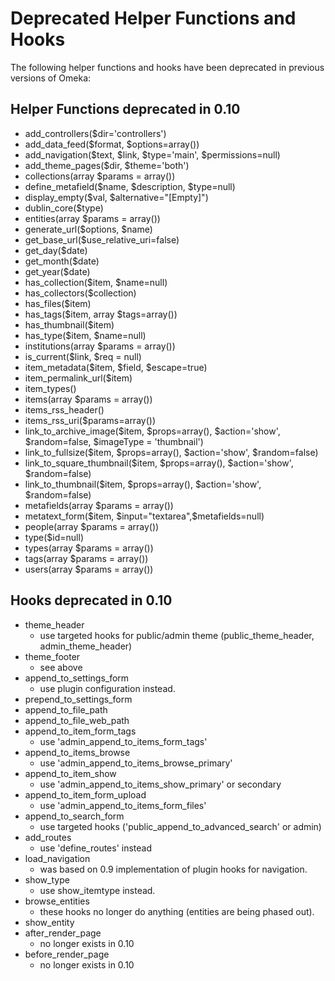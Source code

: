 Deprecated Helper Functions and Hooks
=====================================


The following helper functions and hooks have been deprecated in previous versions of Omeka:

Helper Functions deprecated in 0.10 
---------------------------------------------------------------------------------------------------------------

-   add\_controllers(\$dir='controllers')
-   add\_data\_feed(\$format, \$options=array())
-   add\_navigation(\$text, \$link, \$type='main', \$permissions=null)
-   add\_theme\_pages(\$dir, \$theme='both')
-   collections(array \$params = array())
-   define\_metafield(\$name, \$description, \$type=null)
-   display\_empty(\$val, \$alternative="\[Empty\]")
-   dublin\_core(\$type)
-   entities(array \$params = array())
-   generate\_url(\$options, \$name)
-   get\_base\_url(\$use\_relative\_uri=false)
-   get\_day(\$date)
-   get\_month(\$date)
-   get\_year(\$date)
-   has\_collection(\$item, \$name=null)
-   has\_collectors(\$collection)
-   has\_files(\$item)
-   has\_tags(\$item, array \$tags=array())
-   has\_thumbnail(\$item)
-   has\_type(\$item, \$name=null)
-   institutions(array \$params = array())
-   is\_current(\$link, \$req = null)
-   item\_metadata(\$item, \$field, \$escape=true)
-   item\_permalink\_url(\$item)
-   item\_types()
-   items(array \$params = array())
-   items\_rss\_header()
-   items\_rss\_uri(\$params=array())
-   link\_to\_archive\_image(\$item, \$props=array(), \$action='show',
    \$random=false, \$imageType = 'thumbnail')
-   link\_to\_fullsize(\$item, \$props=array(),
    \$action='show', \$random=false)
-   link\_to\_square\_thumbnail(\$item, \$props=array(),
    \$action='show', \$random=false)
-   link\_to\_thumbnail(\$item, \$props=array(),
    \$action='show', \$random=false)
-   metafields(array \$params = array())
-   metatext\_form(\$item, \$input="textarea",\$metafields=null)
-   people(array \$params = array())
-   type(\$id=null)
-   types(array \$params = array())
-   tags(array \$params = array())
-   users(array \$params = array())

Hooks deprecated in 0.10 
-----------------------------------------------------------------------------------------

-   theme\_header
    -   use targeted hooks for public/admin theme
        (public\_theme\_header, admin\_theme\_header)
-   theme\_footer
    -   see above
-   append\_to\_settings\_form
    -   use plugin configuration instead.
-   prepend\_to\_settings\_form
-   append\_to\_file\_path
-   append\_to\_file\_web\_path
-   append\_to\_item\_form\_tags
    -   use 'admin\_append\_to\_items\_form\_tags'
-   append\_to\_items\_browse
    -   use 'admin\_append\_to\_items\_browse\_primary'
-   append\_to\_item\_show
    -   use 'admin\_append\_to\_items\_show\_primary' or secondary
-   append\_to\_item\_form\_upload
    -   use 'admin\_append\_to\_items\_form\_files'
-   append\_to\_search\_form
    -   use targeted hooks ('public\_append\_to\_advanced\_search'
        or admin)
-   add\_routes
    -   use 'define\_routes' instead
-   load\_navigation
    -   was based on 0.9 implementation of plugin hooks for navigation.
-   show\_type
    -   use show\_itemtype instead.
-   browse\_entities
    -   these hooks no longer do anything (entities are being
        phased out).
-   show\_entity
-   after\_render\_page
    -   no longer exists in 0.10
-   before\_render\_page
    -   no longer exists in 0.10
